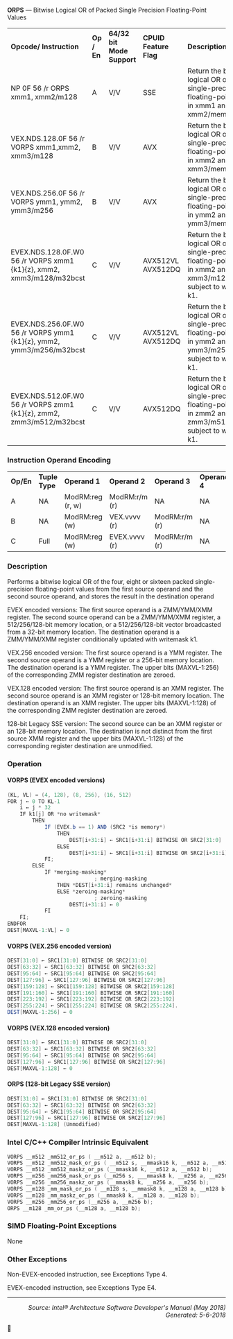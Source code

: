 <b>ORPS</b> — Bitwise Logical OR of Packed Single Precision Floating-Point Values
<table>
	<tr>
		<td><b>Opcode/ Instruction</b></td>
		<td><b>Op / En</b></td>
		<td><b>64/32 bit Mode Support</b></td>
		<td><b>CPUID Feature Flag</b></td>
		<td><b>Description</b></td>
	</tr>
	<tr>
		<td>NP 0F 56 /r ORPS xmm1, xmm2/m128</td>
		<td>A</td>
		<td>V/V</td>
		<td>SSE</td>
		<td>Return the bitwise logical OR of packed single-precision floating-point values in xmm1 and xmm2/mem.</td>
	</tr>
	<tr>
		<td>VEX.NDS.128.0F 56 /r VORPS xmm1,xmm2, xmm3/m128</td>
		<td>B</td>
		<td>V/V</td>
		<td>AVX</td>
		<td>Return the bitwise logical OR of packed single-precision floating-point values in xmm2 and xmm3/mem.</td>
	</tr>
	<tr>
		<td>VEX.NDS.256.0F 56 /r VORPS ymm1, ymm2, ymm3/m256</td>
		<td>B</td>
		<td>V/V</td>
		<td>AVX</td>
		<td>Return the bitwise logical OR of packed single-precision floating-point values in ymm2 and ymm3/mem.</td>
	</tr>
	<tr>
		<td>EVEX.NDS.128.0F.W0 56 /r VORPS xmm1 {k1}{z}, xmm2, xmm3/m128/m32bcst</td>
		<td>C</td>
		<td>V/V</td>
		<td>AVX512VL AVX512DQ</td>
		<td>Return the bitwise logical OR of packed single-precision floating-point values in xmm2 and xmm3/m128/m32bcst subject to writemask k1.</td>
	</tr>
	<tr>
		<td>EVEX.NDS.256.0F.W0 56 /r VORPS ymm1 {k1}{z}, ymm2, ymm3/m256/m32bcst</td>
		<td>C</td>
		<td>V/V</td>
		<td>AVX512VL AVX512DQ</td>
		<td>Return the bitwise logical OR of packed single-precision floating-point values in ymm2 and ymm3/m256/m32bcst subject to writemask k1.</td>
	</tr>
	<tr>
		<td>EVEX.NDS.512.0F.W0 56 /r VORPS zmm1 {k1}{z}, zmm2, zmm3/m512/m32bcst</td>
		<td>C</td>
		<td>V/V</td>
		<td>AVX512DQ</td>
		<td>Return the bitwise logical OR of packed single-precision floating-point values in zmm2 and zmm3/m512/m32bcst subject to writemask k1.</td>
	</tr>
</table>


### Instruction Operand Encoding
<table>
	<tr>
		<td><b>Op/En</b></td>
		<td><b>Tuple Type</b></td>
		<td><b>Operand 1</b></td>
		<td><b>Operand 2</b></td>
		<td><b>Operand 3</b></td>
		<td><b>Operand 4</b></td>
	</tr>
	<tr>
		<td>A</td>
		<td>NA</td>
		<td>ModRM:reg (r, w)</td>
		<td>ModRM:r/m (r)</td>
		<td>NA</td>
		<td>NA</td>
	</tr>
	<tr>
		<td>B</td>
		<td>NA</td>
		<td>ModRM:reg (w)</td>
		<td>VEX.vvvv (r)</td>
		<td>ModRM:r/m (r)</td>
		<td>NA</td>
	</tr>
	<tr>
		<td>C</td>
		<td>Full</td>
		<td>ModRM:reg (w)</td>
		<td>EVEX.vvvv (r)</td>
		<td>ModRM:r/m (r)</td>
		<td>NA</td>
	</tr>
</table>


### Description
Performs a bitwise logical OR of the four, eight or sixteen packed single-precision floating-point values from the
first source operand and the second source operand, and stores the result in the destination operand

EVEX encoded versions: The first source operand is a ZMM/YMM/XMM register. The second source operand can be
a ZMM/YMM/XMM register, a 512/256/128-bit memory location, or a 512/256/128-bit vector broadcasted from a
32-bit memory location. The destination operand is a ZMM/YMM/XMM register conditionally updated with
writemask k1.

VEX.256 encoded version: The first source operand is a YMM register. The second source operand is a YMM register
or a 256-bit memory location. The destination operand is a YMM register. The upper bits (MAXVL-1:256) of the
corresponding ZMM register destination are zeroed.

VEX.128 encoded version: The first source operand is an XMM register. The second source operand is an XMM
register or 128-bit memory location. The destination operand is an XMM register. The upper bits (MAXVL-1:128) of
the corresponding ZMM register destination are zeroed.

128-bit Legacy SSE version: The second source can be an XMM register or an 128-bit memory location. The destination
 is not distinct from the first source XMM register and the upper bits (MAXVL-1:128) of the corresponding
register destination are unmodified.

### Operation


#### VORPS (EVEX encoded versions)
```java
(KL, VL) = (4, 128), (8, 256), (16, 512)
FOR j ← 0 TO KL-1
    i ← j * 32
    IF k1[j] OR *no writemask*
        THEN 
            IF (EVEX.b == 1) AND (SRC2 *is memory*)
                THEN
                    DEST[i+31:i] ← SRC1[i+31:i] BITWISE OR SRC2[31:0]
                ELSE 
                    DEST[i+31:i] ← SRC1[i+31:i] BITWISE OR SRC2[i+31:i]
            FI;
        ELSE 
            IF *merging-masking*
                            ; merging-masking
                THEN *DEST[i+31:i] remains unchanged*
                ELSE *zeroing-masking*
                            ; zeroing-masking
                    DEST[i+31:i] ← 0
            FI
    FI;
ENDFOR
DEST[MAXVL-1:VL] ← 0
```
#### VORPS (VEX.256 encoded version)
```java
DEST[31:0] ← SRC1[31:0] BITWISE OR SRC2[31:0]
DEST[63:32] ← SRC1[63:32] BITWISE OR SRC2[63:32]
DEST[95:64] ← SRC1[95:64] BITWISE OR SRC2[95:64]
DEST[127:96] ← SRC1[127:96] BITWISE OR SRC2[127:96]
DEST[159:128] ← SRC1[159:128] BITWISE OR SRC2[159:128]
DEST[191:160] ← SRC1[191:160] BITWISE OR SRC2[191:160]
DEST[223:192] ← SRC1[223:192] BITWISE OR SRC2[223:192]
DEST[255:224] ← SRC1[255:224] BITWISE OR SRC2[255:224].
DEST[MAXVL-1:256] ← 0
```
#### VORPS (VEX.128 encoded version)
```java
DEST[31:0] ← SRC1[31:0] BITWISE OR SRC2[31:0]
DEST[63:32] ← SRC1[63:32] BITWISE OR SRC2[63:32]
DEST[95:64] ← SRC1[95:64] BITWISE OR SRC2[95:64]
DEST[127:96] ← SRC1[127:96] BITWISE OR SRC2[127:96]
DEST[MAXVL-1:128] ← 0
```
#### ORPS (128-bit Legacy SSE version)
```java
DEST[31:0] ← SRC1[31:0] BITWISE OR SRC2[31:0]
DEST[63:32] ← SRC1[63:32] BITWISE OR SRC2[63:32]
DEST[95:64] ← SRC1[95:64] BITWISE OR SRC2[95:64]
DEST[127:96] ← SRC1[127:96] BITWISE OR SRC2[127:96]
DEST[MAXVL-1:128] (Unmodified)
```
### Intel C/C++ Compiler Intrinsic Equivalent
```c
VORPS __m512 _mm512_or_ps ( __m512 a, __m512 b);
VORPS __m512 _mm512_mask_or_ps ( __m512 s, __mmask16 k, __m512 a, __m512 b);
VORPS __m512 _mm512_maskz_or_ps (__mmask16 k, __m512 a, __m512 b);
VORPS __m256 _mm256_mask_or_ps (__m256 s, ___mmask8 k, __m256 a, __m256 b);
VORPS __m256 _mm256_maskz_or_ps (__mmask8 k, __m256 a, __m256 b);
VORPS __m128 _mm_mask_or_ps ( __m128 s, __mmask8 k, __m128 a, __m128 b);
VORPS __m128 _mm_maskz_or_ps (__mmask8 k, __m128 a, __m128 b);
VORPS __m256 _mm256_or_ps (__m256 a, __m256 b);
ORPS __m128 _mm_or_ps (__m128 a, __m128 b);
```
### SIMD Floating-Point Exceptions
None

### Other Exceptions

Non-EVEX-encoded instruction, see Exceptions Type 4.

EVEX-encoded instruction, see Exceptions Type E4.

 --- 
<p align="right"><i>Source: Intel® Architecture Software Developer's Manual (May 2018)<br>Generated: 5-6-2018</i></p>
